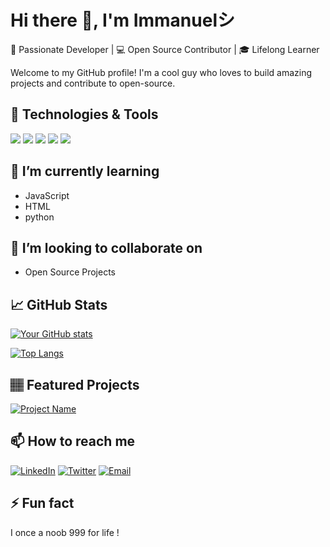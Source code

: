 # Hi there 👋, I'm Immanuelシ︎

🚀 Passionate Developer | 💻 Open Source Contributor | 🎓 Lifelong Learner

Welcome to my GitHub profile! I'm a cool guy who loves to build amazing projects and contribute to open-source. 

## 🔧 Technologies & Tools

![](https://img.shields.io/badge/OS-Linux-informational?style=flat&logo=linux&logoColor=white&color=2bbc8a)
![](https://img.shields.io/badge/Editor-VS_Code-informational?style=flat&logo=visual-studio-code&logoColor=white&color=2bbc8a)
![](https://img.shields.io/badge/Code-Python-informational?style=flat&logo=python&logoColor=white&color=2bbc8a)
![](https://img.shields.io/badge/Code-JavaScript-informational?style=flat&logo=javascript&logoColor=white&color=2bbc8a)
![](https://img.shields.io/badge/Tools-Docker-informational?style=flat&logo=docker&logoColor=white&color=2bbc8a)

## 🌱 I’m currently learning

- JavaScript 
- HTML 
- python

## 👯 I’m looking to collaborate on

- Open Source Projects

## 📈 GitHub Stats

[![Your GitHub stats](https://github-readme-stats.vercel.app/api?username=yourusername&show_icons=true&theme=radical)](https://github.com/yourusername)

[![Top Langs](https://github-readme-stats.vercel.app/api/top-langs/?username=yourusername&layout=compact&theme=radical)](https://github.com/yourusername)

## 🏽 Featured Projects

[![Project Name](https://github-readme-stats.vercel.app/api/pin/?username=yourusername&repo=reponame&theme=radical)](https://github.com/yourusername/reponame)

## 📫 How to reach me

[![LinkedIn](https://img.shields.io/badge/LinkedIn-0077B5?style=for-the-badge&logo=linkedin&logoColor=white)](https://linkedin.com/in/yourprofile)
[![Twitter](https://img.shields.io/badge/Twitter-1DA1F2?style=for-the-badge&logo=twitter&logoColor=white)](https://twitter.com/yourhandle)
[![Email](https://img.shields.io/badge/Gmail-D14836?style=for-the-badge&logo=gmail&logoColor=white)](mailto:youremail@gmail.com)

## ⚡ Fun fact

I once a noob 999 for life !

<!---
Immanuel999-felix/Immanuel999-felix is a ✨ special ✨ repository because its `README.md` (this file) appears on your GitHub profile.
You can click the Preview link to take a look at your changes.
--->
